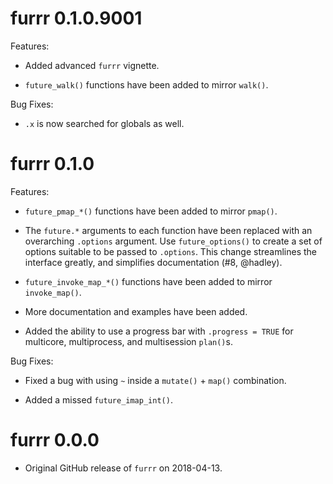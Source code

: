 # furrr 0.1.0.9001

Features:

  * Added advanced `furrr` vignette.

  * `future_walk()` functions have been added to mirror `walk()`.

Bug Fixes:

  * `.x` is now searched for globals as well.

# furrr 0.1.0

Features:

  * `future_pmap_*()` functions have been added to mirror `pmap()`.

  * The `future.*` arguments to each function have been replaced with an 
  overarching `.options` argument. Use `future_options()` to create a set of options
  suitable to be passed to `.options`. This change streamlines the interface 
  greatly, and simplifies documentation (#8, @hadley).
  
  * `future_invoke_map_*()` functions have been added to mirror `invoke_map()`.
  
  * More documentation and examples have been added.
  
  * Added the ability to use a progress bar with `.progress = TRUE` for 
  multicore, multiprocess, and multisession `plan()`s.

Bug Fixes:

  * Fixed a bug with using `~` inside a `mutate()` + `map()` combination.

  * Added a missed `future_imap_int()`.

# furrr 0.0.0

* Original GitHub release of `furrr` on 2018-04-13. 
